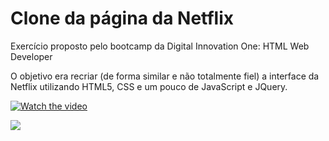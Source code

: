 # Clone da página da Netflix

Exercício proposto pelo bootcamp da Digital Innovation One: HTML Web Developer

O objetivo era recriar (de forma similar e não totalmente fiel) a interface da Netflix utilizando HTML5, CSS e um pouco de JavaScript e JQuery.

[![Watch the video](https://i.imgur.com/KIS2NhF.png)](https://youtu.be/C8saYabnYrE)

<img src= 'https://i.imgur.com/eSBIjzK.jpg' >

